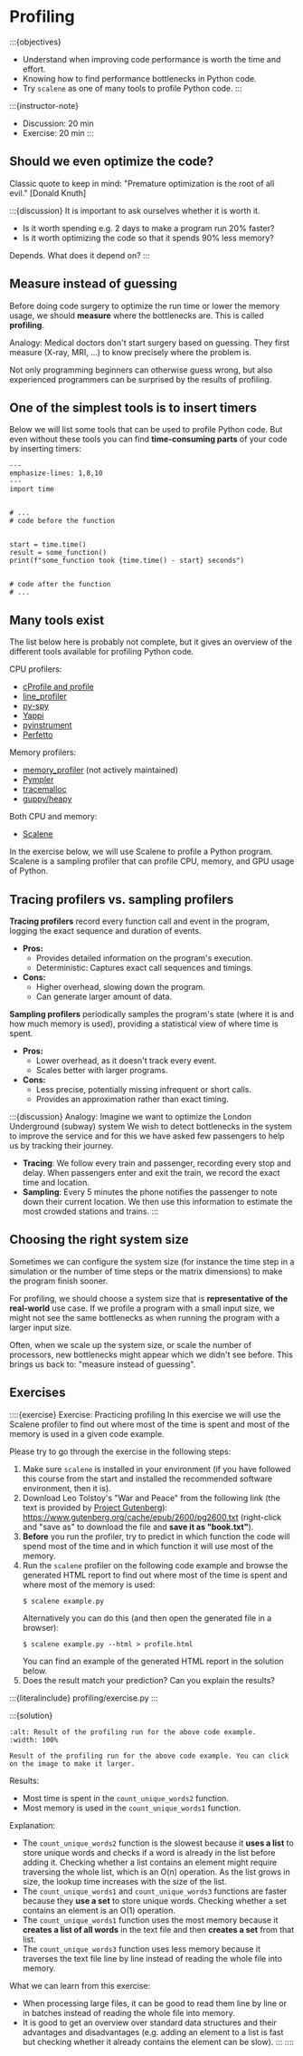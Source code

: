 # Profiling

:::{objectives}
- Understand when improving code performance is worth the time and effort.
- Knowing how to find performance bottlenecks in Python code.
- Try `scalene` as one of many tools to profile Python code.
:::

:::{instructor-note}
- Discussion: 20 min
- Exercise: 20 min
:::


## Should we even optimize the code?

Classic quote to keep in mind: "Premature optimization is the root of all evil." [Donald Knuth]

:::{discussion}
It is important to ask ourselves whether it is worth it.
- Is it worth spending e.g. 2 days to make a program run 20% faster?
- Is it worth optimizing the code so that it spends 90% less memory?

Depends. What does it depend on?
:::


## Measure instead of guessing

Before doing code surgery to optimize the run time or lower the memory usage,
we should **measure** where the bottlenecks are. This is called **profiling**.

Analogy: Medical doctors don't start surgery based on guessing. They first measure
(X-ray, MRI, ...) to know precisely where the problem is.

Not only programming beginners can otherwise guess wrong, but also experienced
programmers can be surprised by the results of profiling.


## One of the simplest tools is to insert timers

Below we will list some tools that can be used to profile Python code.
But even without these tools you can find **time-consuming parts** of your code
by inserting timers:



```{code-block} python
---
emphasize-lines: 1,8,10
---
import time


# ...
# code before the function


start = time.time()
result = some_function()
print(f"some_function took {time.time() - start} seconds")


# code after the function
# ...
```


## Many tools exist

The list below here is probably not complete, but it gives an overview of the
different tools available for profiling Python code.

CPU profilers:
- [cProfile and profile](https://docs.python.org/3/library/profile.html)
- [line_profiler](https://kernprof.readthedocs.io/)
- [py-spy](https://github.com/benfred/py-spy)
- [Yappi](https://github.com/sumerc/yappi)
- [pyinstrument](https://pyinstrument.readthedocs.io/)
- [Perfetto](https://perfetto.dev/docs/analysis/trace-processor-python)

Memory profilers:
- [memory_profiler](https://pypi.org/project/memory-profiler/) (not actively maintained)
- [Pympler](https://pympler.readthedocs.io/)
- [tracemalloc](https://docs.python.org/3/library/tracemalloc.html)
- [guppy/heapy](https://github.com/zhuyifei1999/guppy3/)

Both CPU and memory:
- [Scalene](https://github.com/plasma-umass/scalene)

In the exercise below, we will use Scalene to profile a Python program. Scalene
is a sampling profiler that can profile CPU, memory, and GPU usage of Python.


## Tracing profilers vs. sampling profilers

**Tracing profilers** record every function call and event in the program,
logging the exact sequence and duration of events.
- **Pros:**
  - Provides detailed information on the program's execution.
  - Deterministic: Captures exact call sequences and timings.
- **Cons:**
  - Higher overhead, slowing down the program.
  - Can generate larger amount of data.

**Sampling profilers** periodically samples the program's state (where it is
and how much memory is used), providing a statistical view of where time is
spent.
- **Pros:**
  - Lower overhead, as it doesn't track every event.
  - Scales better with larger programs.
- **Cons:**
  - Less precise, potentially missing infrequent or short calls.
  - Provides an approximation rather than exact timing.

:::{discussion} Analogy: Imagine we want to optimize the London Underground (subway) system
We wish to detect bottlenecks in the system to improve the service and for this we have
asked few passengers to help us by tracking their journey.
- **Tracing**: We follow every train and passenger, recording every stop
  and delay. When passengers enter and exit the train, we record the exact time
  and location.
- **Sampling**: Every 5 minutes the phone notifies the passenger to note
  down their current location. We then use this information to estimate
  the most crowded stations and trains.
:::


## Choosing the right system size

Sometimes we can configure the system size (for instance the time step in a simulation
or the number of time steps or the matrix dimensions) to make the program finish sooner.

For profiling, we should choose a system size that is **representative of the real-world**
use case. If we profile a program with a small input size, we might not see the same
bottlenecks as when running the program with a larger input size.

Often, when we scale up the system size, or scale the number of processors, new bottlenecks
might appear which we didn't see before. This brings us back to: "measure instead of guessing".


## Exercises

::::{exercise} Exercise: Practicing profiling
In this exercise we will use the Scalene profiler to find out where most of the time is spent
and most of the memory is used in a given code example.

Please try to go through the exercise in the following steps:
1. Make sure `scalene` is installed in your environment (if you have followed
   this course from the start and installed the recommended software
   environment, then it is).
1. Download Leo Tolstoy's "War and Peace" from the following link (the text is
   provided by [Project Gutenberg](https://www.gutenberg.org/)):
   <https://www.gutenberg.org/cache/epub/2600/pg2600.txt>
   (right-click and "save as" to download the file and **save it as "book.txt"**).
1. **Before** you run the profiler, try to predict in which function the code
   will spend most of the time and in which function it will use most of the
   memory.
1. Run the `scalene` profiler on the following code example and browse the
   generated HTML report to find out where most of the time is spent and where
   most of the memory is used:
   ```console
   $ scalene example.py
   ```
   Alternatively you can do this (and then open the generated file in a browser):
   ```console
   $ scalene example.py --html > profile.html
   ```
   You can find an example of the generated HTML report in the solution below.
1. Does the result match your prediction? Can you explain the results?

:::{literalinclude} profiling/exercise.py
:::

:::{solution}
  ```{figure} profiling/exercise.png
  :alt: Result of the profiling run for the above code example.
  :width: 100%

  Result of the profiling run for the above code example. You can click on the image to make it larger.
  ```

  Results:
  - Most time is spent in the `count_unique_words2` function.
  - Most memory is used in the `count_unique_words1` function.

  Explanation:
  - The `count_unique_words2` function is the slowest because it **uses a list**
    to store unique words and checks if a word is already in the list before
    adding it.
    Checking whether a list contains an element might require traversing the
    whole list, which is an O(n) operation. As the list grows in size,
    the lookup time increases with the size of the list.
  - The `count_unique_words1` and `count_unique_words3` functions are faster
    because they **use a set** to store unique words.
    Checking whether a set contains an element is an O(1) operation.
  - The `count_unique_words1` function uses the most memory because it **creates
    a list of all words** in the text file and then **creates a set** from that
    list.
  - The `count_unique_words3` function uses less memory because it traverses
    the text file line by line instead of reading the whole file into memory.

  What we can learn from this exercise:
  - When processing large files, it can be good to read them line by line
    or in batches
    instead of reading the whole file into memory.
  - It is good to get an overview over standard data structures and their
    advantages and disadvantages (e.g. adding an element to a list is fast but checking whether
    it already contains the element can be slow).
  :::
::::
